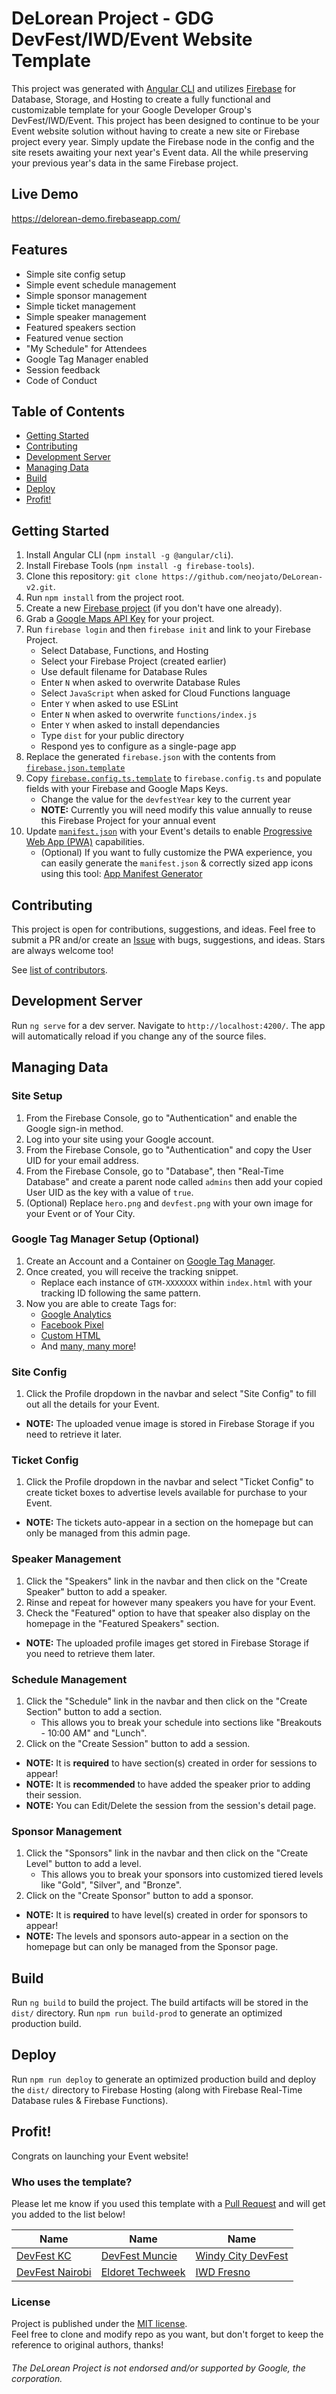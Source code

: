 # DeLorean Project - GDG DevFest/IWD/Event Website Template

This project was generated with [Angular CLI](https://github.com/angular/angular-cli) and utilizes [Firebase](https://firebase.google.com) for Database, Storage, and Hosting to create a fully functional and customizable template for your Google Developer Group's DevFest/IWD/Event. This project has been designed to continue to be your Event website solution without having to create a new site or Firebase project every year. Simply update the Firebase node in the config and the site resets awaiting your next year's Event data. All the while preserving your previous year's data in the same Firebase project.

## Live Demo
https://delorean-demo.firebaseapp.com/

## Features
 - Simple site config setup
 - Simple event schedule management
 - Simple sponsor management
 - Simple ticket management
 - Simple speaker management
 - Featured speakers section
 - Featured venue section
 - "My Schedule" for Attendees
 - Google Tag Manager enabled
 - Session feedback
 - Code of Conduct

## Table of Contents
 - [Getting Started](#getting-started)
 - [Contributing](#contributing)
 - [Development Server](#development-server)
 - [Managing Data](#managing-data)
 - [Build](#build)
 - [Deploy](#deploy)
 - [Profit!](#profit)

## Getting Started

1. Install Angular CLI (`npm install -g @angular/cli`).
1. Install Firebase Tools (`npm install -g firebase-tools`).
1. Clone this repository: `git clone https://github.com/neojato/DeLorean-v2.git`.
1. Run `npm install` from the project root.
1. Create a new [Firebase project](https://console.firebase.google.com) (if you don't have one already).
1. Grab a [Google Maps API Key](https://developers.google.com/maps/documentation/javascript/get-api-key) for your project.
1. Run `firebase login` and then `firebase init` and link to your Firebase Project.
   * Select Database, Functions, and Hosting
   * Select your Firebase Project (created earlier)
   * Use default filename for Database Rules
   * Enter `N` when asked to overwrite Database Rules
   * Select `JavaScript` when asked for Cloud Functions language
   * Enter `Y` when asked to use ESLint
   * Enter `N` when asked to overwrite `functions/index.js`
   * Enter `Y` when asked to install dependancies
   * Type `dist` for your public directory
   * Respond yes to configure as a single-page app
1. Replace the generated `firebase.json` with the contents from [`firebase.json.template`](https://github.com/neojato/DeLorean-v2/blob/master/firebase.json.template)
1. Copy [`firebase.config.ts.template`](https://github.com/neojato/DeLorean-v2/blob/master/src/environments/firebase.config.ts.template) to `firebase.config.ts` and populate fields with your Firebase and Google Maps Keys.
   * Change the value for the `devfestYear` key to the current year
   * **NOTE:** Currently you will need modify this value annually to reuse this Firebase Project for your annual event
1. Update [`manifest.json`](https://github.com/neojato/DeLorean-v2/blob/master/src/manifest.json) with your Event's details to enable [Progressive Web App (PWA)](https://developers.google.com/web/progressive-web-apps/) capabilities.
   * (Optional) If you want to fully customize the PWA experience, you can easily generate the `manifest.json` & correctly sized app icons using this tool: [App Manifest Generator](https://app-manifest.firebaseapp.com/)

## Contributing

This project is open for contributions, suggestions, and ideas. Feel free to submit a PR and/or create an [Issue](https://github.com/neojato/DeLorean-v2/issues) with bugs, suggestions, and ideas. Stars are always welcome too!

See [list of contributors](https://github.com/neojato/DeLorean-v2/graphs/contributors).

## Development Server

Run `ng serve` for a dev server. Navigate to `http://localhost:4200/`. The app will automatically reload if you change any of the source files.

## Managing Data

### Site Setup

1. From the Firebase Console, go to "Authentication" and enable the Google sign-in method.
1. Log into your site using your Google account.
1. From the Firebase Console, go to "Authentication" and copy the User UID for your email address.
1. From the Firebase Console, go to "Database", then "Real-Time Database" and create a parent node called `admins` then add your copied User UID as the key with a value of `true`.
1. (Optional) Replace `hero.png` and `devfest.png` with your own image for your Event or of Your City.

### Google Tag Manager Setup (Optional)

1. Create an Account and a Container on [Google Tag Manager](https://tagmanager.google.com).
1. Once created, you will receive the tracking snippet.
   * Replace each instance of `GTM-XXXXXXX` within `index.html` with your tracking ID following the same pattern.
1. Now you are able to create Tags for:
   * [Google Analytics](https://support.google.com/analytics/answer/6163791)
   * [Facebook Pixel](https://www.facebook.com/business/help/1021909254506499)
   * [Custom HTML](https://support.google.com/tagmanager/answer/6107167)
   * And [many, many more](https://support.google.com/tagmanager/answer/6106924)!

### Site Config

1. Click the Profile dropdown in the navbar and select "Site Config" to fill out all the details for your Event.
* **NOTE:** The uploaded venue image is stored in Firebase Storage if you need to retrieve it later.

### Ticket Config

1. Click the Profile dropdown in the navbar and select "Ticket Config" to create ticket boxes to advertise levels available for purchase to your Event.
* **NOTE:** The tickets auto-appear in a section on the homepage but can only be managed from this admin page.

### Speaker Management

1. Click the "Speakers" link in the navbar and then click on the "Create Speaker" button to add a speaker.
1. Rinse and repeat for however many speakers you have for your Event.
1. Check the "Featured" option to have that speaker also display on the homepage in the "Featured Speakers" section.
* **NOTE:** The uploaded profile images get stored in Firebase Storage if you need to retrieve them later.

### Schedule Management

1. Click the "Schedule" link in the navbar and then click on the "Create Section" button to add a section.
   * This allows you to break your schedule into sections like "Breakouts - 10:00 AM" and "Lunch".
1. Click on the "Create Session" button to add a session.
* **NOTE:** It is **required** to have section(s) created in order for sessions to appear!
* **NOTE:** It is **recommended** to have added the speaker prior to adding their session.
* **NOTE:** You can Edit/Delete the session from the session's detail page.

### Sponsor Management

1. Click the "Sponsors" link in the navbar and then click on the "Create Level" button to add a level.
   * This allows you to break your sponsors into customized tiered levels like "Gold", "Silver", and "Bronze".
1. Click on the "Create Sponsor" button to add a sponsor.
* **NOTE:** It is **required** to have level(s) created in order for sponsors to appear!
* **NOTE:** The levels and sponsors auto-appear in a section on the homepage but can only be managed from the Sponsor page.

## Build

Run `ng build` to build the project. The build artifacts will be stored in the `dist/` directory. Run `npm run build-prod` to generate an optimized production build.

## Deploy

Run `npm run deploy` to generate an optimized production build and deploy the `dist/` directory to Firebase Hosting (along with Firebase Real-Time Database rules & Firebase Functions).

## Profit!

Congrats on launching your Event website!

### Who uses the template?

Please let me know if you used this template with a [Pull Request](https://github.com/neojato/DeLorean-v2/pull) and will get you added to the list below!

| Name | Name | Name |
|------|------|------|
| [DevFest KC](https://devfestkc.com) | [DevFest Muncie](https://devfestmuncie.firebaseapp.com) | [Windy City DevFest](https://windycity.devfest.io) |
| [DevFest Nairobi](https://devfestnairobi.gdgkenya.org) | [Eldoret Techweek](https://sites.gdgmoi.com) | [IWD Fresno](https://iwd.wtmfresno.com) |

### License

Project is published under the [MIT license](https://github.com/neojato/DeLorean-v2/blob/master/LICENSE.md).  
Feel free to clone and modify repo as you want, but don't forget to keep the reference to original authors, thanks!

###### The DeLorean Project is not endorsed and/or supported by Google, the corporation.
